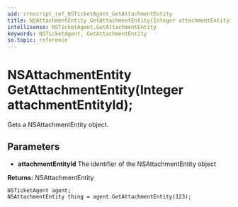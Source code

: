 ```yaml
---
uid: crmscript_ref_NSTicketAgent_GetAttachmentEntity
title: NSAttachmentEntity GetAttachmentEntity(Integer attachmentEntityId);
intellisense: NSTicketAgent.GetAttachmentEntity
keywords: NSTicketAgent, GetAttachmentEntity
so.topic: reference
---
```


# NSAttachmentEntity GetAttachmentEntity(Integer attachmentEntityId);

Gets a NSAttachmentEntity object.

## Parameters

* **attachmentEntityId** The identifier of the NSAttachmentEntity object

**Returns:** NSAttachmentEntity

```crmscript
NSTicketAgent agent;
NSAttachmentEntity thing = agent.GetAttachmentEntity(123);
```

